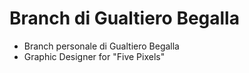 # Branch di Gualtiero Begalla
- Branch personale di Gualtiero Begalla
- Graphic Designer for "Five Pixels"

